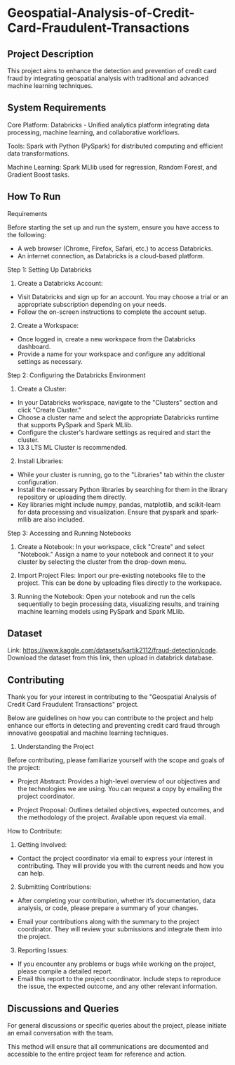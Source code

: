 # Geospatial-Analysis-of-Credit-Card-Fraudulent-Transactions


Project Description
-----------
This project aims to enhance the detection and prevention of credit card fraud by integrating geospatial analysis with traditional and advanced machine learning techniques.

System Requirements
-------------------
Core Platform: Databricks - Unified analytics platform integrating data processing, machine learning, and collaborative workflows.​

Tools: Spark with Python (PySpark) for distributed computing and efficient data transformations.​

Machine Learning: Spark MLlib used for regression, Random Forest, and Gradient Boost tasks.​




How To Run
------------
Requirements

Before starting the set up and run the system, ensure you have access to the following:

- A web browser (Chrome, Firefox, Safari, etc.) to access Databricks.
- An internet connection, as Databricks is a cloud-based platform.

Step 1: Setting Up Databricks

1. Create a Databricks Account:

- Visit Databricks and sign up for an account. You may choose a trial or an appropriate subscription depending on your needs.
- Follow the on-screen instructions to complete the account setup.

2. Create a Workspace:
- Once logged in, create a new workspace from the Databricks dashboard.
- Provide a name for your workspace and configure any additional settings as necessary.

Step 2: Configuring the Databricks Environment
1. Create a Cluster:
- In your Databricks workspace, navigate to the "Clusters" section and click "Create Cluster."
- Choose a cluster name and select the appropriate Databricks runtime that supports PySpark and Spark MLlib.
- Configure the cluster's hardware settings as required and start the cluster.
- 13.3 LTS ML Cluster is recommended.

2. Install Libraries:
- While your cluster is running, go to the "Libraries" tab within the cluster configuration.
- Install the necessary Python libraries by searching for them in the library repository or uploading them directly. 
- Key libraries might include numpy, pandas, matplotlib, and scikit-learn for data processing and visualization. Ensure that pyspark and spark-mllib are also included.

Step 3: Accessing and Running Notebooks
1. Create a Notebook:
In your workspace, click "Create" and select "Notebook."
Assign a name to your notebook and connect it to your cluster by selecting the cluster from the drop-down menu.

2. Import Project Files:
Import our pre-existing notebooks file to the project. This can be done by uploading files directly to the workspace.

3. Running the Notebook:
Open your notebook and run the cells sequentially to begin processing data, visualizing results, and training machine learning models using PySpark and Spark MLlib.


Dataset
-------
Link: https://www.kaggle.com/datasets/kartik2112/fraud-detection/code.
Download the dataset from this link, then upload in databrick database.


Contributing
------------
Thank you for your interest in contributing to the "Geospatial Analysis of Credit Card Fraudulent Transactions" project. 

Below are guidelines on how you can contribute to the project and help enhance our efforts in detecting and preventing credit card fraud through innovative geospatial and machine learning techniques.

1. Understanding the Project

Before contributing, please familiarize yourself with the scope and goals of the project:

- Project Abstract: Provides a high-level overview of our objectives and the technologies we are using. You can request a copy by emailing the project coordinator.

- Project Proposal: Outlines detailed objectives, expected outcomes, and the methodology of the project. Available upon request via email.

How to Contribute:

1. Getting Involved:

- Contact the project coordinator via email to express your interest in contributing. They will provide you with the current needs and how you can help.

2. Submitting Contributions:

- After completing your contribution, whether it’s documentation, data analysis, or code, please prepare a summary of your changes.

- Email your contributions along with the summary to the project coordinator. They will review your submissions and integrate them into the project.

3. Reporting Issues:

- If you encounter any problems or bugs while working on the project, please compile a detailed report.
- Email this report to the project coordinator. Include steps to reproduce the issue, the expected outcome, and any other relevant information.

Discussions and Queries
-------
For general discussions or specific queries about the project, please initiate an email conversation with the team.

This method will ensure that all communications are documented and accessible to the entire project team for reference and action.


